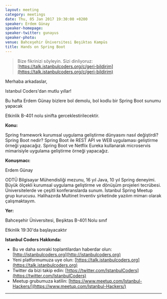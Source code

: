 ```yaml
---
layout: meeting
category: meetings
date: Thu, 05 Jan 2017 19:30:00 +0200
speaker: Erdem Günay
speaker-homepage:
speaker-twitter: gunayus
speaker-photo:
venue: Bahceşehir Üniversitesi Beşiktas Kampüs
title: Hands on Spring Boot
---
```


> Bize fikrinizi söyleyin. Sizi dinliyoruz: [https://talk.istanbulcoders.org/c/geri-bildirim](https://talk.istanbulcoders.org/c/geri-bildirim)

Merhaba arkadaslar,

Istanbul Coders'dan mutlu yıllar!

Bu hafta Erdem Günay bizlere bol demolu, bol kodlu bir  Spring Boot sunumu yapacak

Etkinlik B-401 nolu sinifta gerceklestirilecektir.

**Konu:**

Spring framework kurumsal uygulama geliştirme dünyasını nasıl değiştirdi?
Spring Boot nedir? Spring Boot ile REST API ve WEB uygulaması geliştirme örneği yapacağız.
Spring Boot ve Netflix Eureka kullanarak microservis mimarisiyle uygulama geliştirme örneği yapacağız.

**Konuşmacı:**

Erdem Günay

ODTÜ Bilgisayar Mühendisliği mezunu, 16 yıl Java, 10 yıl Spring deneyimi. Büyük ölçekli kurumsal uygulama geliştirme ve dönüşüm projeleri tecrübesi. Üniversitelerde ve çeşitli konferanslarda sunum. İstanbul Spring Meetup grup kurucusu. Halihazırda Multinet Inventiv şirketinde yazılım mimarı olarak çalışmaktayım.

**Yer:**

Bahceşehir Üniversitesi, Beşiktas B-401 Nolu sınıf

Etkinlik 19:30'da başlayacaktır

**Istanbul Coders Hakkında:**

- Bu ve daha sonraki toplantilardan haberdar olun: [http://istanbulcoders.org](http://istanbulcoders.org)
- Yeni platformumuza uye olun: [https://talk.istanbulcoders.org](https://talk.istanbulcoders.org)
- Twitter da bizi takip edin: [https://twitter.com/IstanbulCoders](https://twitter.com/IstanbulCoders)
- Meetup grubumuza katilin: [https://www.meetup.com/Istanbul-Hackers/](https://www.meetup.com/Istanbul-Hackers/)

----

